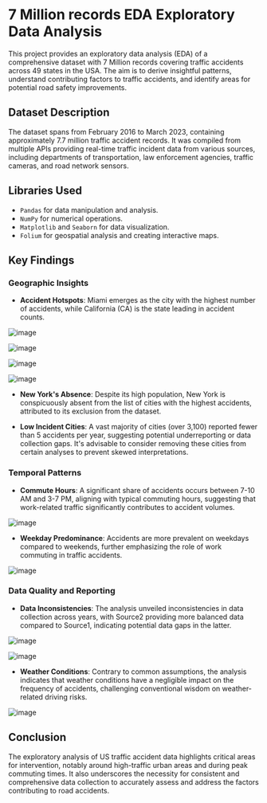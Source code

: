 # 7 Million records EDA Exploratory Data Analysis
This project provides an exploratory data analysis (EDA) of a comprehensive dataset with 7 Million records covering traffic accidents across 49 states in the USA. The aim is to derive insightful patterns, understand contributing factors to traffic accidents, and identify areas for potential road safety improvements.
## Dataset Description
The dataset spans from February 2016 to March 2023, containing approximately 7.7 million traffic accident records. It was compiled from multiple APIs providing real-time traffic incident data from various sources, including departments of transportation, law enforcement agencies, traffic cameras, and road network sensors.
## Libraries Used
- `Pandas` for data manipulation and analysis.
- `NumPy` for numerical operations.
- `Matplotlib` and `Seaborn` for data visualization.
- `Folium` for geospatial analysis and creating interactive maps.

## Key Findings

### Geographic Insights
- **Accident Hotspots**: Miami emerges as the city with the highest number of accidents, while California (CA) is the state leading in accident counts.
  
![image](https://github.com/Rithvik97/7-Million-records-EDA-Exploratory-Data-Analysis/assets/145782290/f700e5e3-9360-4174-b01b-0fa35ba04b55)


![image](https://github.com/Rithvik97/7-Million-records-EDA-Exploratory-Data-Analysis/assets/145782290/e928b208-921b-4681-98ed-25b211b00edb)


![image](https://github.com/Rithvik97/7-Million-records-EDA-Exploratory-Data-Analysis/assets/145782290/d9a3c2de-7ffa-46c1-b6d9-ecf8452ab6d0)


![image](https://github.com/Rithvik97/7-Million-records-EDA-Exploratory-Data-Analysis/assets/145782290/418d2cb8-6f2a-47d6-aeca-814cdc681261)



- **New York's Absence**: Despite its high population, New York is conspicuously absent from the list of cities with the highest accidents, attributed to its exclusion from the dataset.
  
- **Low Incident Cities**: A vast majority of cities (over 3,100) reported fewer than 5 accidents per year, suggesting potential underreporting or data collection gaps. It's advisable to consider removing these cities from certain analyses to prevent skewed interpretations.

### Temporal Patterns
- **Commute Hours**: A significant share of accidents occurs between 7-10 AM and 3-7 PM, aligning with typical commuting hours, suggesting that work-related traffic significantly contributes to accident volumes.

![image](https://github.com/Rithvik97/7-Million-records-EDA-Exploratory-Data-Analysis/assets/145782290/4099af2a-e100-4324-9a5c-2be3a8188fec)


- **Weekday Predominance**: Accidents are more prevalent on weekdays compared to weekends, further emphasizing the role of work commuting in traffic accidents.

![image](https://github.com/Rithvik97/7-Million-records-EDA-Exploratory-Data-Analysis/assets/145782290/3bb2cd4f-031e-42d5-babb-c94c3336afd7)


### Data Quality and Reporting
- **Data Inconsistencies**: The analysis unveiled inconsistencies in data collection across years, with Source2 providing more balanced data compared to Source1, indicating potential data gaps in the latter.

![image](https://github.com/Rithvik97/7-Million-records-EDA-Exploratory-Data-Analysis/assets/145782290/eee6609d-be69-44b0-8f39-10b332c3494c)


![image](https://github.com/Rithvik97/7-Million-records-EDA-Exploratory-Data-Analysis/assets/145782290/7d453d0f-22d2-47c4-8618-fa8a7d0ad12a)


- **Weather Conditions**: Contrary to common assumptions, the analysis indicates that weather conditions have a negligible impact on the frequency of accidents, challenging conventional wisdom on weather-related driving risks.

![image](https://github.com/Rithvik97/7-Million-records-EDA-Exploratory-Data-Analysis/assets/145782290/f460a705-713e-4841-9f06-c9709030c08b)


## Conclusion
The exploratory analysis of US traffic accident data highlights critical areas for intervention, notably around high-traffic urban areas and during peak commuting times. It also underscores the necessity for consistent and comprehensive data collection to accurately assess and address the factors contributing to road accidents.
